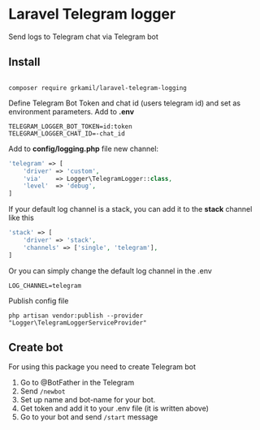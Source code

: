 # Laravel Telegram logger

Send logs to Telegram chat via Telegram bot

## Install

```

composer require grkamil/laravel-telegram-logging

```

Define Telegram Bot Token and chat id (users telegram id) and set as environment parameters.
Add to <b>.env</b> 

```
TELEGRAM_LOGGER_BOT_TOKEN=id:token
TELEGRAM_LOGGER_CHAT_ID=-chat_id
```


Add to <b>config/logging.php</b> file new channel:

```php
'telegram' => [
    'driver' => 'custom',
    'via'    => Logger\TelegramLogger::class,
    'level'  => 'debug',
]
```

If your default log channel is a stack, you can add it to the <b>stack</b> channel like this
```php
'stack' => [
    'driver' => 'stack',
    'channels' => ['single', 'telegram'],
]
```

Or you can simply change the default log channel in the .env 
```
LOG_CHANNEL=telegram
```

Publish config file
```
php artisan vendor:publish --provider "Logger\TelegramLoggerServiceProvider"
```

## Create bot

For using this package you need to create Telegram bot

1. Go to @BotFather in the Telegram
2. Send ``/newbot``
3. Set up name and bot-name for your bot.
4. Get token and add it to your .env file (it is written above)
5. Go to your bot and send ``/start`` message
